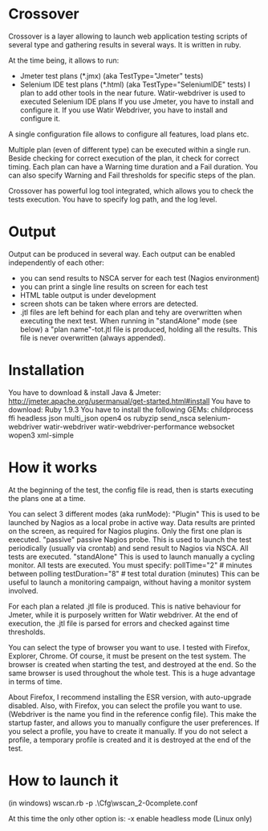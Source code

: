 Crossover
=========

Crossover is a layer allowing to launch web application testing scripts of several type and gathering results in several ways.
It is written in ruby.

At the time being, it allows to run:
- Jmeter  test plans (*.jmx)  (aka TestType="Jmeter" tests)
- Selenium IDE test plans (*.html) (aka TestType="SeleniumIDE" tests)
I plan to add other tools in the near future.
Watir-webdriver is used to executed Selenium IDE plans
If you use Jmeter, you have to install and configure it.
If you use Watir Webdriver, you have to install and configure it.

A single configuration file allows to configure all features, load plans etc.

Multiple plan (even of different type) can be executed within a single run.
Beside checking for correct execution of the plan, it check for correct timing.
Each plan can have a Warning time duration and a Fail duration.
You can also specify Warning and Fail thresholds for specific steps of the plan.

Crossover has powerful log tool integrated, which allows you to check the tests execution.
You have to specify log path, and the log level.

Output
=====
Output can be produced in several way. 
Each output can be enabled independently of each other:
- you can send results to NSCA server for each test (Nagios environment)
- you can print a single line results on screen for each test 
- HTML table output is under development
- screen shots can be taken where errors are detected.
- .jtl files are left behind for each plan and tehy are overwritten when executing the next test.
  When running in "standAlone" mode (see below) a "plan name"-tot.jtl file is produced, holding all the results.
  This file is never overwritten (always appended).

Installation
============
You have to download & install Java & Jmeter:
 http://jmeter.apache.org/usermanual/get-started.html#install
You have to download:
 Ruby 1.9.3
You have to install the following GEMs:
 childprocess
 ffi
 headless
 json
 multi_json
 open4
 os
 rubyzip
 send_nsca
 selenium-webdriver
 watir-webdriver
 watir-webdriver-performance
 websocket
 wopen3
 xml-simple

 
How it works
============
At the beginning of the test, the config file is read, then is starts executing the plans one at a time.

You can select 3 different modes (aka runMode):
"Plugin"		This is used to be launched by Nagios as a local probe in active way.
				Data results are printed on the screen, as required for Nagios plugins.
				Only the first one plan is executed.
"passive"		passive Nagios probe.
				This is used to launch the test periodically (usually via crontab) and send result to Nagios via NSCA.
				All tests are executed.
"standAlone"	This is used to launch manually a cycling monitor. All tests are executed.
				You must specify:
					pollTime="2"		# minutes between polling
					testDuration="8"	# test total duration (minutes)
				This can be useful to launch a monitoring campaign, without having a monitor system involved.
  
For each plan a related .jtl file is produced.
This is native behaviour for Jmeter, while it is purposely written for Watir webdriver.
At the end of execution, the .jtl file is parsed for errors and checked against time thresholds.

You can select the type of browser you want to use.
I tested with Firefox, Explorer, Chrome. Of course, it must be present on the test system.
The browser is created when starting the test, and destroyed at the end. So the same browser is used throughout the whole test. 
This is a huge advantage in terms of time.

About Firefox, I recommend installing the ESR version, with auto-upgrade disabled.
Also, with Firefox, you can select the profile you want to use. (Webdriver is the name you find in the reference config file).
This make the startup faster, and allows you to manually configure the user preferences.
If you select a profile, you have to create it manually.
If you do not select a profile, a temporary profile is created and it is destroyed at the end of the test.


How to launch it
================
(in windows)
wscan.rb -p .\Cfg\wscan_2-0complete.conf

At this time the only other option is:
  -x enable headless mode (Linux only)